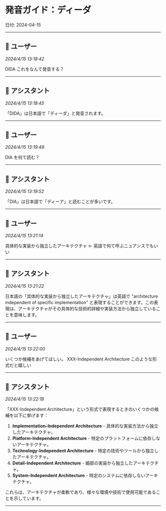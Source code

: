 # 発音ガイド：ディーダ

日付: 2024-04-15

---

## 👤 ユーザー
*2024/4/15 13:18:42*

DIDA これをなんて発音する？

---

## 🤖 アシスタント
*2024/4/15 13:18:45*

「DIDA」は日本語で「ディーダ」と発音されます。

---

## 👤 ユーザー
*2024/4/15 13:19:49*

DIA を何て読む？

---

## 🤖 アシスタント
*2024/4/15 13:19:52*

「DIA」は日本語で「ディーア」と読むことが多いです。

---

## 👤 ユーザー
*2024/4/15 13:21:14*

具体的な実装から独立したアーキテクチャ ← 英語で何て呼ぶニュアンスでもいい

---

## 🤖 アシスタント
*2024/4/15 13:21:22*

日本語の「具体的な実装から独立したアーキテクチャ」は英語で "architecture independent of specific implementation" と表現することができます。この表現は、アーキテクチャがその具体的な技術的詳細や実装方法から独立していることを意味します。

---

## 👤 ユーザー
*2024/4/15 13:22:00*

いくつか候補をあげてほしい。
XXX-Independent Architecture このような形式だと嬉しい

---

## 🤖 アシスタント
*2024/4/15 13:22:18*

「XXX-Independent Architecture」という形式で表現するときのいくつかの候補を以下に挙げます：

1. **Implementation-Independent Architecture** - 具体的な実装方法から独立したアーキテクチャ。
2. **Platform-Independent Architecture** - 特定のプラットフォームに依存しないアーキテクチャ。
3. **Technology-Independent Architecture** - 特定の技術やツールから独立したアーキテクチャ。
4. **Detail-Independent Architecture** - 細部の実装から独立したアーキテクチャ。
5. **System-Independent Architecture** - 特定のシステムに依存しないアーキテクチャ。

これらは、アーキテクチャが柔軟であり、様々な環境や技術で使用可能であることを示しています。

---
